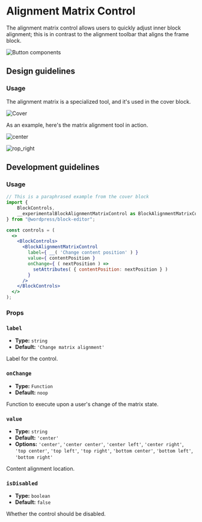 # Alignment Matrix Control

The alignment matrix control allows users to quickly adjust inner block alignment; this is in contrast to the alignment toolbar that aligns the frame block.

![Button components](https://i.imgur.com/PxYkgL5.png)

## Design guidelines

### Usage

The alignment matrix is a specialized tool, and it's used in the cover block.

![Cover](https://i.imgur.com/nJjqen8.png)

As an example, here's the matrix alignment tool in action.

![center](https://i.imgur.com/0Ce1fZm.png)

![rop_right](https://i.imgur.com/yGGf6IP.png)

## Development guidelines

### Usage

```jsx
// This is a paraphrased example from the cover block
import {
    BlockControls,
    __experimentalBlockAlignmentMatrixControl as BlockAlignmentMatrixControl
} from "@wordpress/block-editor";

const controls = (
  <>
    <BlockControls>
      <BlockAlignmentMatrixControl
        label={ __( 'Change content position' ) }
        value={ contentPosition }
        onChange={ ( nextPosition ) =>
          setAttributes( { contentPosition: nextPosition } )
        }
      />
    </BlockControls>
  </>
);
```

### Props

### `label`

-   **Type:** `string`
-   **Default:** `'Change matrix alignment'`

Label for the control.

### `onChange`

-   **Type:** `Function`
-   **Default:** `noop`

Function to execute upon a user's change of the matrix state.

### `value`

-   **Type:** `string`
-   **Default:** `'center'`
-   **Options:** `'center'`, `'center center'`, `'center left'`, `'center right'`, `'top center'`, `'top left'`, `'top right'`, `'bottom center'`, `'bottom left'`, `'bottom right'`

Content alignment location.

### `isDisabled`

-   **Type:** `boolean`
-   **Default:** `false`

Whether the control should be disabled.